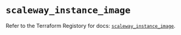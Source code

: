 # `scaleway_instance_image`

Refer to the Terraform Registory for docs: [`scaleway_instance_image`](https://registry.terraform.io/providers/scaleway/scaleway/2.22.0/docs/resources/instance_image).
